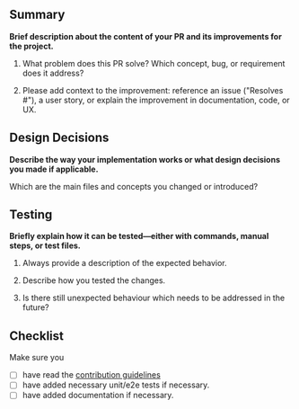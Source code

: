 ## Summary

**Brief description about the content of your PR and its improvements for the project.**

1. What problem does this PR solve? Which concept, bug, or requirement does it address?

2. Please add context to the improvement: reference an issue ("Resolves #<your issue id here>"), a user story, or explain the improvement in documentation, code, or UX.

## Design Decisions

**Describe the way your implementation works or what design decisions you made if applicable.**

Which are the main files and concepts you changed or introduced?

## Testing

**Briefly explain how it can be tested—either with commands, manual steps, or test files.**

1. Always provide a description of the expected behavior.

2. Describe how you tested the changes.

3. Is there still unexpected behaviour which needs to be addressed in the future?

## Checklist

Make sure you

- [ ] have read the [contribution guidelines](../CONTRIBUTION.md)
- [ ] have added necessary unit/e2e tests if necessary.
- [ ] have added documentation if necessary.
